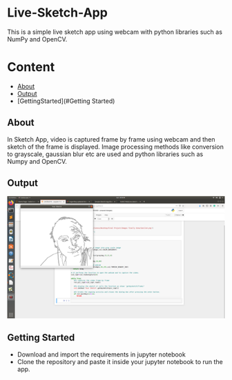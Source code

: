 # Live-Sketch-App

This is a simple live sketch app using webcam with python libraries such as NumPy and OpenCV. 
<h1>Content</h1>

* [About](#About)
* [Output](#Output)
* [GettingStarted](#Getting Started)


<a id="About"></a>
## About
In Sketch App, video is captured frame by frame using webcam and then sketch of the frame is displayed. Image processing methods like conversion to grayscale, gaussian blur etc are used and python libraries such as Numpy and OpenCV.

<a id="Output"></a>
## Output

![Imgur](Sketch-App.png)


<a id="GettingStarted"></a>
## Getting Started

<ul>
  <li>Download and import the requirements in jupyter notebook</li>
  <li>Clone the repository and paste it inside your jupyter notebook to run the app.</li>
</ul>

